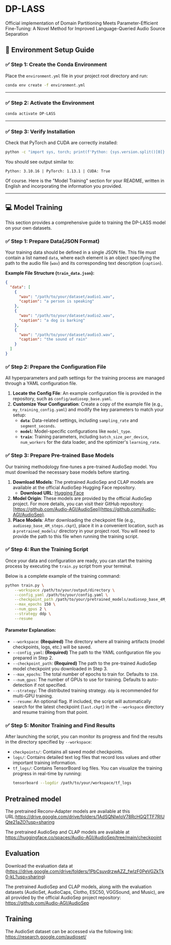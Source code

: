 # DP-LASS



Official implementation of Domain Partitioning Meets Parameter-Efficient Fine-Tuning: A Novel Method for Improved Language-Queried Audio Source Separation


## 🚀 Environment Setup Guide

### ✅ Step 1: Create the Conda Environment

Place the `environment.yml` file in your project root directory and run:

```bash
conda env create -f environment.yml
```


---

### ✅ Step 2: Activate the Environment

```bash
conda activate DP-LASS
```

---

### ✅ Step 3: Verify Installation

Check that PyTorch and CUDA are correctly installed:

```bash
python -c "import sys, torch; print(f'Python: {sys.version.split()[0]} | PyTorch: {torch.__version__} | CUDA: {torch.cuda.is_available()}')"
```

You should see output similar to:

```
Python: 3.10.16 | PyTorch: 1.13.1 | CUDA: True
```

Of course. Here is the "Model Training" section for your README, written in English and incorporating the information you provided.

---

## 💻 Model Training

This section provides a comprehensive guide to training the DP-LASS model on your own datasets.

### ✅ Step 1: Prepare Data(JSON Format)

Your training data should be defined in a single JSON file. This file must contain a list named `data`, where each element is an object specifying the path to the audio file (`wav`) and its corresponding text description (`caption`).

**Example File Structure (`train_data.json`):**
```json
{
  "data": [
    {
      "wav": "/path/to/your/dataset/audio1.wav",
      "caption": "a person is speaking"
    },
    {
      "wav": "/path/to/your/dataset/audio2.wav",
      "caption": "a dog is barking"
    },
    {
      "wav": "/path/to/your/dataset/audio3.wav",
      "caption": "the sound of rain"
    }
  ]
}
```

### ✅ Step 2: Prepare the Configuration File

All hyperparameters and path settings for the training process are managed through a YAML configuration file.

1.  **Locate the Config File**: An example configuration file is provided in the repository, such as `config/audiosep_base.yaml`.
2.  **Customize Your Configuration**: Create a copy of the example file (e.g., `my_training_config.yaml`) and modify the key parameters to match your setup:
    *   **`data`**: Data-related settings, including `sampling_rate` and `segment_seconds`.
    *   **`model`**: Model-specific configurations like `model_type`.
    *   **`train`**: Training parameters, including `batch_size_per_device`, `num_workers` for the data loader, and the optimizer's `learning_rate`.

### ✅ Step 3: Prepare Pre-trained Base Models

Our training methodology fine-tunes a pre-trained AudioSep model. You must download the necessary base models before starting.

1.  **Download Models**: The pretrained AudioSep and CLAP models are available at the official AudioSep Hugging Face repository.
    *   **Download URL**: [Hugging Face](https://huggingface.co/spaces/Audio-AGI/AudioSep/tree/main/checkpoint)
2.  **Model Origin**: These models are provided by the official AudioSep project. For more details, you can visit their GitHub repository: [https://github.com/Audio-AGI/AudioSep](https://github.com/Audio-AGI/AudioSep).
3.  **Place Models**: After downloading the checkpoint file (e.g., `audiosep_base_4M_steps.ckpt`), place it in a convenient location, such as a `pretrained_models/` directory in your project root. You will need to provide the path to this file when running the training script.

### ✅ Step 4: Run the Training Script

Once your data and configuration are ready, you can start the training process by executing the `train.py` script from your terminal.

Below is a complete example of the training command:

```bash
python train.py \
    --workspace /path/to/your/output/directory \
    --config_yaml /path/to/your/config.yaml \
    --checkpoint_path /path/to/your/pretrained_models/audiosep_base_4M_steps.ckpt \
    --max_epochs 150 \
    --num_gpus 2 \
    --strategy ddp \
    --resume
```

#### Parameter Explanation:

*   `--workspace`: **(Required)** The directory where all training artifacts (model checkpoints, logs, etc.) will be saved.
*   `--config_yaml`: **(Required)** The path to the YAML configuration file you prepared in Step 2.
*   `--checkpoint_path`: **(Required)** The path to the pre-trained AudioSep model checkpoint you downloaded in Step 3.
*   `--max_epochs`: The total number of epochs to train for. Defaults to `150`.
*   `--num_gpus`: The number of GPUs to use for training. Defaults to auto-detection if not specified.
*   `--strategy`: The distributed training strategy. `ddp` is recommended for multi-GPU training.
*   `--resume`: An optional flag. If included, the script will automatically search for the latest checkpoint (`last.ckpt`) in the `--workspace` directory and resume training from that point.

### ✅ Step 5: Monitor Training and Find Results

After launching the script, you can monitor its progress and find the results in the directory specified by `--workspace`:

*   `checkpoints/`: Contains all saved model checkpoints.
*   `logs/`: Contains detailed text log files that record loss values and other important training information.
*   `tf_logs/`: Contains TensorBoard log files. You can visualize the training progress in real-time by running:
    ```bash
    tensorboard --logdir /path/to/your/workspace/tf_logs
    ```



## Pretrained model

The pretrained Reconv-Adapter models are  available at this URL:https://drive.google.com/drive/folders/1AdSQNIwIoV78RcHGQTTF7RlUQte21aZO?usp=sharing

The pretrained AudioSep and CLAP models are available at https://huggingface.co/spaces/Audio-AGI/AudioSep/tree/main/checkpoint

##  Evaluation
Download the evaluation data at (https://drive.google.com/drive/folders/1PbCsuvdrzwAZZ_fwIzF0PeVGZkTk0-kL?usp=sharing) 

The pretrained AudioSep and CLAP models, along with the evaluation datasets (AudioSet, AudioCaps, Clotho, ESC50, VGGSound, and Music), are all provided by the official AudioSep project repository: https://github.com/Audio-AGI/AudioSep 

## Training 
The AudioSet dataset can be accessed via the following link:
https://research.google.com/audioset/
